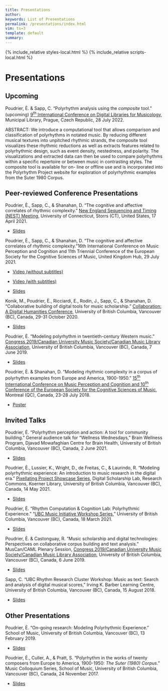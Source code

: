 ```yaml
---
title: Presentations 
author: 
keywords: List of Presentations 
permalink: /presentations/index.html
vim: ts=3
template: default
summary: 
---
```


{% include_relative styles-local.html %}
{% include_relative scripts-local.html %}

# Presentations #


## Upcoming ##

Poudrier, È. & Sapp, C. “Polyrhythm analysis using the _composite_ tool.” (upcoming) [9<sup>th</sup> International Conference on Digital Libraries for Musicology](https://dlfm.web.ox.ac.uk/), Municipal Library, Prague, Czech Republic, 28 July 2022.

ABSTRACT: We introduce a computational tool that allows comparison and classification of polyrhythms in notated music. By reducing different musical textures into unpitched rhythmic strands, the composite tool visualizes these rhythmic reductions as well as extracts features related to polyrhythmic design, such as event density, nestedness, and polarity. The visualizations and extracted data can then be used to compare polyrhythms within a specific repertoire or between music in contrasting styles. The composite tool is available for on-
line or offline use and is incorporated into the Polyrhythm Project website for exploration of polyrhythmic examples from the Suter 1980 Corpus.


## Peer-reviewed Conference Presentations ##
	
Poudrier, È., Sapp, C., & Shanahan, D. “The cognitive and affective correlates of rhythmic complexity.” [New England Sequencing and Timing (NEST) Meeting](https://musicdynamicslab.uconn.edu/home/nest/), University of Connecticut, Storrs (CT), United States, 17 April 2021.

- [Slides](https://drive.google.com/file/d/17_VwWnLdMX-2sJrk1UwxWz2FJo7fQ5bT/view?usp=sharing)

Poudrier, È., Sapp, C., & Shanahan, D. “The cognitive and affective correlates of rhythmic complexity.”16th International Conference on Music Perception and Cognition and 11th Triennial Conference of the European Society for the Cognitive Sciences of Music, United Kingdom Hub, 29 July 2021. 

- [Video (without subtitles)](https://drive.google.com/file/d/1QK68OVKT_6qm6bQgBqlZHlGGXwt3iM10/view?usp=sharing)

- [Video (with subtitles)](https://www.youtube.com/watch?v=A8lk36AlfPYforth)

- [Slides](https://drive.google.com/file/d/1VjE2k70_8pjUPDY7vlREcX54J6QNdqF5/view?usp=sharing)

Konik, M., Poudrier, 	È., Ricciardi, E., Rodin, J., Sapp, C., & Shanahan, D. “Collaborative building of digital tools for music scholarship.” [Collaboration: A Digital Humanities Conference](https://dhconference.sites.olt.ubc.ca/), University of British Columbia, Vancouver (BC), Canada, 29-31 October 2020. 

- [Slides](https://drive.google.com/file/d/1ZAHgiFMKfO8MBrqthm0JXpys1I02m4Dt/view?usp=sharing)

Poudrier, È. “Modeling polyrhythm in twentieth-century Western music.” [Congress 2019/Canadian University Music Society/Canadian Music Library Association](https://muscan.org/events/past-conferences/2019-ubc/), University of British Columbia, Vancouver (BC), Canada, 7 June 2019.

- [Slides](https://drive.google.com/file/d/1M4ic5Uj1pz7ThW855VM-wDMXFx2OPAWu/view?usp=sharing)

Poudrier, È. & Shanahan, D. “Modeling rhythmic complexity in a corpus of polyrhythm examples from Europe and America, 1900-1950.” [15<sup>th</sup>  International Conference on Music Perception and Cognition and 10<sup>th</sup> Conference of the European Society for the Cognitive Sciences of Music](https://music-psychology-conference2018.uni-graz.at/en/about/#:~:text=The%20International%20Conference%20on%20Music%20Perception%20and%20Cognition,Society%20for%20the%20Cognitive%20Sciences%20of%20Music%20%28ESCOM%29.), Montreal (QC), Canada, 23-28 July 2018. 

- [Poster](https://drive.google.com/file/d/1tQvN77iFEwHX7wm2ghyoi_wwBaF6roH0/view?usp=sharing)


## Invited Talks ##

Poudrier, È. “Polyrhythm perception and action: A tool for community building.” General audience talk for “Wellness Wednesdays,” Brain Wellness Program, Djavad Mowafaghian Centre for Brain Health, University of British Columbia, Vancouver (BC), Canada, 2 June 2021.

- [Slides](https://drive.google.com/file/d/19-mLwjCVCP0HeCA4A-9R3SHFgpKstlrV/view?usp=sharing)

Poudrier, È., Lussier, K., Wright, D., de Freitas, C., & Laurindo, R. “Modeling polyrhythmic experience: An introduction to music research in the digital era.” [Pixellating Project Showcase Series](https://libcal.library.ubc.ca/calendar/vancouver/pixellating-20210514), Digital Scholarship Lab, Research Commons, Koerner Library, University of British Columbia, Vancouver (BC), Canada, 14 May 2021.

- [Slides](https://drive.google.com/file/d/1ibEbXf65EfEYjRFxR_OPULJiSvCwOxaa/view?usp=sharing)

Poudrier, È. “Rhythm Computation & Cognition Lab: Polyrhythmic Experience.” “[UBC Music Initiative Workshop Series](https://www.ubcmusicinitiative.com/pastevents),” University of British Columbia, Vancouver (BC), Canada, 18 March 2021.

- [Slides](https://drive.google.com/file/d/1ZXXPwhUyN3XTEqqRLfAmBLWyAJa6eFte/view?usp=sharing)

Poudrier, È. & Castonguay, R. “Music scholarship and digital technologies: Perspectives on collaborative corpus building and text analysis.” MusCan/CAML Plenary Session, [Congress 2019/Canadian University Music Society/Canadian Music Library Association](https://www.caml-acbm.org/en/conference/), University of British Columbia, Vancouver (BC), Canada, 6 June 2019.

- [Slides](https://drive.google.com/file/d/1Sve8IOjYsIq4HHAu2PCi2FKC5xosq4yA/view?usp=sharing)

Sapp, C. “UBC Rhythm Research Cluster Workshop: Music as text: Search and analysis of digital 
musical scores,” Irving K. Barber Learning Centre, University of British Columbia, Vancouver (BC), 
Canada, 15 August 2018.

- [Slides](https://drive.google.com/file/d/110XHF65iLDLn1yqO6CUlQEk1BosQURX8/view?usp=sharing)


## Other Presentations ##

Poudrier, È. “On-going research: Modeling Polyrhythmic Experience.” School of Music, University of British Columbia, Vancouver (BC), 13 February 2019.

- [Slides](https://drive.google.com/file/d/1_e9jOCE3F2ynfmHsDzoUqwdzZDjRPsQ1/view?usp=sharing)

Poudrier, È., Culler, A., & Pratt, S.  “Polyrhythm in the works of twenty composers from Europe to America, 1900-1950: _The Suter (1980) Corpus_.” Music Colloquium Series, School of Music, University of British Columbia, Vancouver (BC), Canada, 24 November 2017.

- [Slides](https://drive.google.com/file/d/1fg9STy0TBi0V-086XvSmTPEWk1nqmq0J/view?usp=sharing)
